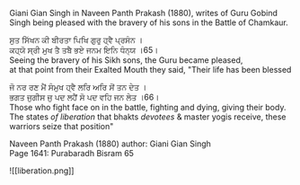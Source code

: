Giani Gian Singh in Naveen Panth Prakash (1880), writes of Guru Gobind Singh being pleased with the bravery of his sons in the Battle of Chamkaur.  
  
ਸੁਤ ਸਿੱਖਨ ਕੀ ਬੀਰਤਾ ਪਿਖਿ ਗੁਰੁ ਹ੍ਵੈ ਪ੍ਰਸੰਨ ।  
ਕਹ੍ਯੋ ਸ੍ਰੀ ਮੁਖ ਤੈ ਤਬੈ ਭਏ ਜਨਮ ਇਨਿ ਧੰਨ੍ਯ ।65।  
Seeing the bravery of his Sikh sons, the Guru became pleased,  
at that point from their Exalted Mouth they said, "Their life has been blessed  
  
ਜੋ ਨਰ ਰਣ ਮੈਂ ਸੰਮੁਖ ਹ੍ਵੈ ਲਰਿ ਅਰਿ ਸੋਂ ਤਨ ਦੇਤ ।  
ਭਗਤ ਜੁਗੀਸ ਜੁ ਪਦ ਲਹੈਂ ਸੋ ਪਦ ਵਹਿ ਜਨ ਲੇਤ ।66।  
Those who fight face on in the battle, fighting and dying, giving their body.  
The states *of liberation* that bhakts *devotees* & master yogis receive, these warriors seize that position"  
  
Naveen Panth Prakash (1880) author: Giani Gian Singh  
Page 1641: Purabaradh Bisram 65

![[liberation.png]]